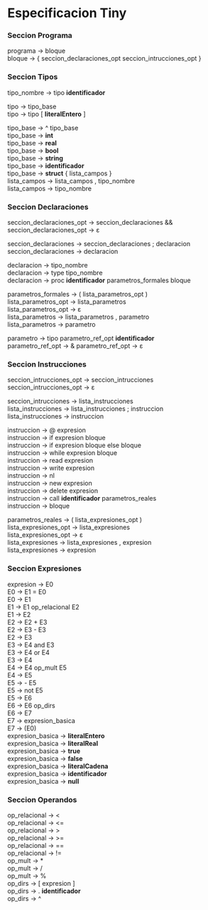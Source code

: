 # Especificacion Tiny  


### Seccion Programa  

programa -> bloque  
bloque -> { seccion_declaraciones_opt seccion_intrucciones_opt }  


### Seccion Tipos  

tipo_nombre -> tipo **identificador**  

tipo -> tipo_base  
tipo -> tipo [ **literalEntero** ]  

tipo_base -> ^ tipo_base  
tipo_base -> **int**  
tipo_base -> **real**  
tipo_base -> **bool**  
tipo_base -> **string**  
tipo_base -> **identificador**  
tipo_base -> **struct** { lista_campos }  
lista_campos -> lista_campos , tipo_nombre  
lista_campos -> tipo_nombre  


### Seccion Declaraciones  

seccion_declaraciones_opt -> seccion_declaraciones &&  
seccion_declaraciones_opt -> ε  

seccion_declaraciones -> seccion_declaraciones ; declaracion  
seccion_declaraciones -> declaracion  

declaracion -> tipo_nombre  
declaracion -> type tipo_nombre  
declaracion -> proc **identificador** parametros_formales bloque  

parametros_formales -> ( lista_parametros_opt )  
lista_parametros_opt -> lista_parametros  
lista_parametros_opt -> ε  
lista_parametros -> lista_parametros , parametro  
lista_parametros -> parametro  

parametro -> tipo parametro_ref_opt **identificador**  
parametro_ref_opt -> &
parametro_ref_opt -> ε  


### Seccion Instrucciones  

seccion_intrucciones_opt -> seccion_intrucciones  
seccion_intrucciones_opt -> ε  

seccion_intrucciones -> lista_instrucciones  
lista_instrucciones -> lista_instrucciones ; instruccion  
lista_instrucciones -> instruccion  

instruccion -> @ expresion  
instruccion -> if expresion bloque  
instruccion -> if expresion bloque else bloque  
instruccion -> while expresion bloque  
instruccion -> read expresion  
instruccion -> write expresion  
instruccion -> nl  
instruccion -> new expresion  
instruccion -> delete expresion  
instruccion -> call **identificador** parametros_reales  
instruccion -> bloque  

parametros_reales -> ( lista_expresiones_opt )  
lista_expresiones_opt -> lista_expresiones  
lista_expresiones_opt -> ε  
lista_expresiones -> lista_expresiones , expresion  
lista_expresiones -> expresion  


### Seccion Expresiones  

expresion -> E0  
E0 -> E1 = E0  
E0 -> E1  
E1 -> E1 op_relacional E2  
E1 -> E2  
E2 -> E2 + E3  
E2 -> E3 - E3  
E2 -> E3  
E3 -> E4 and E3  
E3 -> E4 or E4  
E3 -> E4  
E4 -> E4 op_mult E5  
E4 -> E5  
E5 -> - E5  
E5 -> not E5  
E5 -> E6  
E6 -> E6 op_dirs  
E6 -> E7  
E7 -> expresion_basica  
E7 -> (E0)  
expresion_basica -> **literalEntero**  
expresion_basica -> **literalReal**  
expresion_basica -> **true**  
expresion_basica -> **false**  
expresion_basica -> **literalCadena**  
expresion_basica -> **identificador**  
expresion_basica -> **null**  


### Seccion Operandos  

op_relacional -> <  
op_relacional -> <=  
op_relacional -> >  
op_relacional -> >=  
op_relacional -> ==  
op_relacional -> !=  
op_mult -> *  
op_mult -> /  
op_mult -> %  
op_dirs -> [ expresion ]  
op_dirs -> . **identificador**  
op_dirs -> ^  

